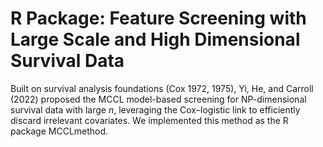 # R Package: Feature Screening with Large Scale and High Dimensional Survival Data
Built on survival analysis foundations (Cox 1972, 1975), Yi, He, and Carroll (2022) proposed the MCCL model-based screening for NP-dimensional survival data with large $n$, leveraging the Cox–logistic link to efficiently discard irrelevant covariates. We implemented this method as the R package MCCLmethod.
